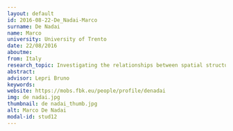 ```yaml
---
layout: default 
id: 2016-08-22-De_Nadai-Marco
surname: De Nadai
name: Marco
university: University of Trento
date: 22/08/2016
aboutme: 
from: Italy
research_topic: Investigating the relationships between spatial structures and urban characteristics
abstract: 
advisor: Lepri Bruno
keywords: 
website: https://mobs.fbk.eu/people/profile/denadai
img: de nadai.jpg
thumbnail: de nadai_thumb.jpg
alt: Marco De Nadai
modal-id: stud12
---
```


